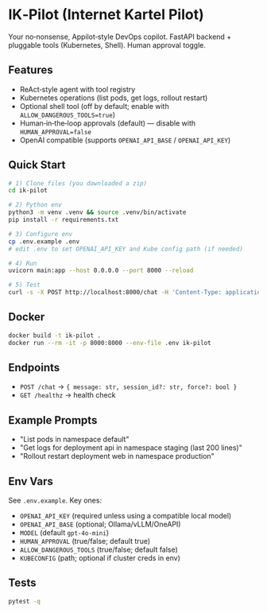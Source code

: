 # IK‑Pilot (Internet Kartel Pilot)
Your no‑nonsense, Appilot‑style DevOps copilot. FastAPI backend + pluggable tools (Kubernetes, Shell). Human approval toggle.

## Features
- ReAct‑style agent with tool registry
- Kubernetes operations (list pods, get logs, rollout restart)
- Optional shell tool (off by default; enable with `ALLOW_DANGEROUS_TOOLS=true`)
- Human‑in‑the‑loop approvals (default) — disable with `HUMAN_APPROVAL=false`
- OpenAI compatible (supports `OPENAI_API_BASE` / `OPENAI_API_KEY`)

## Quick Start
```bash
# 1) Clone files (you downloaded a zip)
cd ik-pilot

# 2) Python env
python3 -m venv .venv && source .venv/bin/activate
pip install -r requirements.txt

# 3) Configure env
cp .env.example .env
# edit .env to set OPENAI_API_KEY and Kube config path (if needed)

# 4) Run
uvicorn main:app --host 0.0.0.0 --port 8000 --reload

# 5) Test
curl -s -X POST http://localhost:8000/chat -H 'Content-Type: application/json'   -d '{"message":"List pods in namespace default"}' | jq .
```

## Docker
```bash
docker build -t ik-pilot .
docker run --rm -it -p 8000:8000 --env-file .env ik-pilot
```

## Endpoints
- `POST /chat` → `{ message: str, session_id?: str, force?: bool }`
- `GET /healthz` → health check

## Example Prompts
- "List pods in namespace default"
- "Get logs for deployment api in namespace staging (last 200 lines)"
- "Rollout restart deployment web in namespace production"

## Env Vars
See `.env.example`. Key ones:
- `OPENAI_API_KEY` (required unless using a compatible local model)
- `OPENAI_API_BASE` (optional; Ollama/vLLM/OneAPI)
- `MODEL` (default `gpt-4o-mini`)
- `HUMAN_APPROVAL` (true/false; default true)
- `ALLOW_DANGEROUS_TOOLS` (true/false; default false)
- `KUBECONFIG` (path; optional if cluster creds in env)

## Tests
```bash
pytest -q
```
